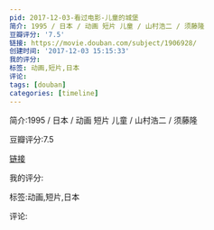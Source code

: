 ```yaml
---
pid: 2017-12-03-看过电影-儿童的城堡
简介: 1995 / 日本 / 动画 短片 儿童 / 山村浩二 / 须藤隆
豆瓣评分: '7.5'
链接: https://movie.douban.com/subject/1906928/
创建时间: '2017-12-03 15:15:33'
我的评分:
标签: 动画,短片,日本
评论:
tags: [douban]
categories: [timeline]
---
```

简介:1995 / 日本 / 动画 短片 儿童 / 山村浩二 / 须藤隆

豆瓣评分:7.5

[链接](https://movie.douban.com/subject/1906928/)

我的评分:

标签:动画,短片,日本

评论:

